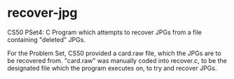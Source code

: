 # recover-jpg
CS50 PSet4: C Program which attempts to recover JPGs from a file containing "deleted" JPGs.

For the Problem Set, CS50 provided a card.raw file, which the JPGs are to be recovered from.
"card.raw" was manually coded into recover.c, to be the designated file which the program executes on, to try and recover JPGs.
